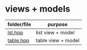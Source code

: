 # views + models

folder/file            | purpose
---                    | ---
[lst.hpp](lst.hpp)     | list view + model
[table.hpp](table.hpp) | table view + model
